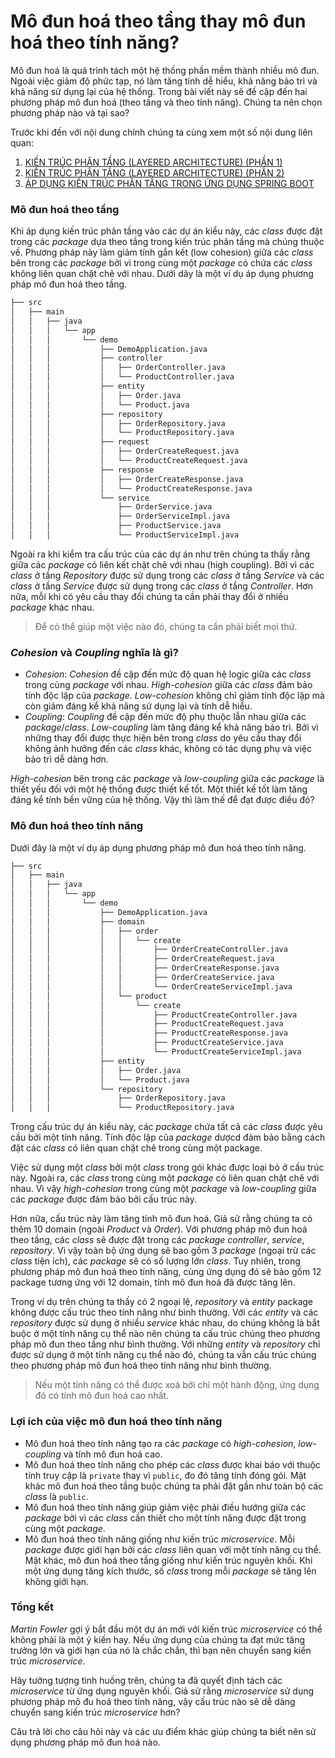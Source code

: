 # Mô đun hoá theo tầng thay mô đun hoá theo tính năng?

Mô đun hoá là quá trình tách một hệ thống phần mềm thành nhiều mô đun. Ngoài việc giảm độ phức tạp, nó làm tăng tính dễ hiểu, khả năng bảo trì và khả năng sử dụng lại của hệ thống. Trong bài viết này sẽ đề cập đến hai phương pháp mô đun hoá (theo tầng và theo tính năng). Chúng ta nên chọn phương pháp nào và tại sao?

Trước khi đến với nội dung chính chúng ta cùng xem một số nội dung liên quan:
1. [KIẾN TRÚC PHÂN TẦNG (LAYERED ARCHITECTURE) (PHẦN 1)](https://magz.techover.io/2023/01/04/kien-truc-phan-tang-layered-architecture-phan-1/)
2. [KIẾN TRÚC PHÂN TẦNG (LAYERED ARCHITECTURE) (PHẦN 2)](https://magz.techover.io/2023/01/13/kien-truc-phan-tang-layered-architecture-phan-2/)
3. [ÁP DỤNG KIẾN TRÚC PHÂN TẦNG TRONG ỨNG DỤNG SPRING BOOT](https://magz.techover.io/2023/01/19/ap-dung-kien-truc-phan-tang-trong-ung-dung-spring-boot/)

### Mô đun hoá theo tầng

Khi áp dụng kiến trúc phân tầng vào các dự án kiểu này, các *class* được đặt trong các *package* dựa theo tầng trong kiến trúc phân tầng mà chúng thuộc về. Phương pháp này làm giảm tính gắn kết (low cohesion) giữa các *class* bên trong các *package* bởi vì trong cùng một *package* có chứa các *class* không liên quan chặt chẽ với nhau. Dưới dây là một ví dụ áp dụng phương pháp mô đun hoá theo tầng.

```bash
├── src
│   ├── main
│   │   ├── java
│   │   │   └── app
│   │   │       └── demo
│   │   │           ├── DemoApplication.java
│   │   │           ├── controller
│   │   │           │   ├── OrderController.java
│   │   │           │   └── ProductController.java
│   │   │           ├── entity
│   │   │           │   ├── Order.java
│   │   │           │   └── Product.java
│   │   │           ├── repository
│   │   │           │   ├── OrderRepository.java
│   │   │           │   └── ProductRepository.java
│   │   │           ├── request
│   │   │           │   ├── OrderCreateRequest.java
│   │   │           │   └── ProductCreateRequest.java
│   │   │           ├── response
│   │   │           │   ├── OrderCreateResponse.java
│   │   │           │   └── ProductCreateResponse.java
│   │   │           └── service
│   │   │               ├── OrderService.java
│   │   │               ├── OrderServiceImpl.java
│   │   │               ├── ProductService.java
│   │   │               └── ProductServiceImpl.java
```

Ngoài ra khi kiểm tra cấu trúc của các dự án như trên chúng ta thấy rằng giữa các *package* có liên kết chặt chẽ với nhau (high coupling). Bởi vì các *class* ở tầng *Repository* được sử dụng trong các *class* ở tầng *Service* và các *class* ở tầng *Service* được sử dụng trong các *class* ở tầng *Controller*. Hơn nữa, mỗi khi có yêu cầu thay đổi chúng ta cần phải thay đổi ở nhiều *package* khác nhau.

> Để có thể giúp một việc nào đó, chúng ta cần phải biết mọi thứ.

### *Cohesion* và *Coupling* nghĩa là gì?

- *Cohesion*: *Cohesion* đề cập đến mức độ quan hệ logic giữa các *class* trong cùng *package* với nhau. *High-cohesion* giữa các *class* đảm bảo tính độc lập của *package*. *Low-cohesion* không chỉ giảm tính độc lập mà còn giảm đáng kể khả năng sử dụng lại và tính dễ hiểu.
- *Coupling*: *Coupling* đề cập đến mức độ phụ thuộc lẫn nhau giữa các *package*/*class*. *Low-coupling* làm tăng đáng kể khả năng bảo trì. Bởi vì những thay đổi được thực hiện bên trong *class* do yêu cầu thay đổi không ảnh hưởng đến các *class* khác, không có tác dụng phụ và việc bảo trì dễ dàng hơn.

*High-cohesion* bên trong các *package* và *low-coupling*  giữa các *package* là thiết yếu đối với một hệ thống được thiết kế tốt. Một thiết kế tốt làm tăng đáng kể tính bền vững của hệ thống. Vậy thì làm thế để đạt được điều đó?

### Mô đun hoá theo tính năng

Dưới đây là một ví dụ áp dụng phương pháp mô đun hoá theo tính năng.

```bash
├── src
│   ├── main
│   │   ├── java
│   │   │   └── app
│   │   │       └── demo
│   │   │           ├── DemoApplication.java
│   │   │           ├── domain
│   │   │           │   ├── order
│   │   │           │   │   └── create
│   │   │           │   │       ├── OrderCreateController.java
│   │   │           │   │       ├── OrderCreateRequest.java
│   │   │           │   │       ├── OrderCreateResponse.java
│   │   │           │   │       ├── OrderCreateService.java
│   │   │           │   │       └── OrderCreateServiceImpl.java
│   │   │           │   └── product
│   │   │           │       └── create
│   │   │           │           ├── ProductCreateController.java
│   │   │           │           ├── ProductCreateRequest.java
│   │   │           │           ├── ProductCreateResponse.java
│   │   │           │           ├── ProductCreateService.java
│   │   │           │           └── ProductCreateServiceImpl.java
│   │   │           ├── entity
│   │   │           │   ├── Order.java
│   │   │           │   └── Product.java
│   │   │           └── repository
│   │   │               ├── OrderRepository.java
│   │   │               └── ProductRepository.java
```

Trong cấu trúc dự án kiểu này, các *package* chứa tất cả các *class* được yêu cầu bởi một tính năng. Tính độc lập của *package* dượcd đảm bảo bằng cách đặt các *class* có liên quan chặt chẽ trong cùng một package.

Việc sử dụng một *class* bởi một *class* trong gói khác được loại bỏ ở cấu trúc này. Ngoài ra, các *class* trong cùng một *package* có liên quan chặt chẽ với nhau. Vì vậy *high-cohesion* trong cùng một *package* và *low-coupling* giữa các *package* được đảm bảo bởi cấu trúc này.

Hơn nữa, cấu trúc này làm tăng tính mô đun hoá. Giả sử rằng chúng ta có thêm 10 domain (ngoài *Product* và *Order*). Với phương pháp mô đun hoá theo tầng, các *class* sẽ được đặt trong các *package* *controller*, *service*, *repository*. Vì vậy toàn bộ ứng dụng sẽ bao gồm 3 *package* (ngoại trừ các *class* tiện ích), các *package* sẽ có số lượng lớn *class*. Tuy nhiên, trong phương pháp mô đun hoá theo tính năng, cùng ứng dụng đó sẽ bảo gồm 12 package tương ứng với 12 domain, tính mô đun hoá đã được tăng lên.

Trong ví dụ trên chúng ta thấy có 2 ngoại lệ, *repository* và *entity* package không được cấu trúc theo tính năng như bình thường. Với các *entity* và các *repository* được sử dụng ở nhiều *service* khác nhau, do chúng không là bắt buộc ở một tính năng cụ thể nào nên chúng ta cấu trúc chúng theo phương pháp mô đun theo tầng như bình thường. Với những *entity* và *repository* chỉ được sử dụng ở một tính năng cụ thể nào đó, chúng ta vẫn cấu trúc chúng theo phương pháp mô đun hoá theo tính năng như bình thường.


> Nếu một tính năng có thể được xoá bởi chỉ một hành động, ứng dụng đó có tính mô đun hoá cao nhất.


### Lợi ích của việc mô đun hoá theo tính năng

- Mô đun hoá theo tính năng tạo ra các *package* có *high-cohesion*,  *low-coupling* và tính mô đun hoá cao.
- Mô đun hoá theo tính năng cho phép các *class* được khai báo với thuộc tính truy cập là `private` thay vì `public`, đo đó tăng tính đóng gói. Mặt khác mô đun hoá theo tầng buộc chúng ta phải đặt gần như toàn bộ các *class* là `public`.
- Mô đun hoá theo tính năng giúp giảm việc phải điều hướng giữa các *package* bởi vì các *class* cần thiết cho một tính năng được đặt trong cùng một *package*.
- Mô đun hoá theo tính năng giống như kiến trúc *microservice*. Mỗi *package* được giới hạn bởi các *class* liên quan với một tính năng cụ thể. Mặt khác, mô đun hoá theo tầng giống như kiến trúc nguyên khối. Khi một ứng dụng tăng kích thước, số *class* trong mỗi *package* sẽ tăng lên không giới hạn.

### Tổng kết

*Martin Fowler* gợi ý bắt đầu một dự án mới với kiến trúc *microservice* có thể không phải là một ý kiến hay. Nếu ứng dụng của chúng ta đạt mức tăng trưởng lớn và giới hạn của nó là chắc chắn, thì bạn nên chuyển sang kiến trúc *microservice*.

Hãy tưởng tượng tình huống trên, chúng ta đã quyết định tách các *microservice* từ ứng dụng nguyên khối. Giả sử rằng *microservice* sử dụng phương pháp mô đu hoá theo tính năng, vậy cấu trúc nào sẽ dễ dàng chuyển sang kiến trúc *microservice* hơn?

Câu trả lời cho câu hỏi này và các ưu điểm khác giúp chúng ta biết nên sử dụng phương pháp mô đun hoá nào.